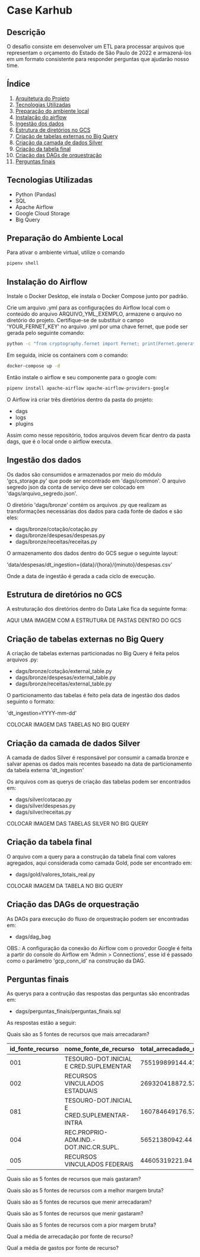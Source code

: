 # Case Karhub

## Descrição
O desafio consiste em desenvolver um ETL para processar arquivos que representam o orçamento do Estado de São Paulo de 2022 e armazená-los em um formato consistente para responder perguntas que ajudarão nosso time.

## Índice
1. [Arquitetura do Projeto](#arquitetura-do-projeto)
2. [Tecnologias Utilizadas](#tecnologias-utilizadas)
3. [Preparação do ambiente local](#ambiente)
4. [Instalação do airflow](#airflow)
5. [Ingestão dos dados](#ingestão)
6. [Estrutura de diretórios no GCS](#estrutura-de-diretórios-no-gcs)
7. [Criação de tabelas externas no Big Query](#criação-de-tabelas-externas-no-big-query)
8. [Criação da camada de dados Silver](#criação-da-camada-de-dados-silver)
9. [Criação da tabela final](#criação-da-tabela-final)
10. [Criação das DAGs de orquestração](#criação-das-dags-de-orquestração)
11. [Perguntas finais](#perguntas-finais)

## Tecnologias Utilizadas
- Python (Pandas)
- SQL
- Apache Airflow
- Google Cloud Storage
- Big Query

## Preparação do Ambiente Local

Para ativar o ambiente virtual, utilize o comando

```sh
pipenv shell
```

## Instalação do Airflow

Instale o Docker Desktop, ele instala o Docker Compose junto por padrão.

Crie um arquivo .yml para as configurações do Airflow local com o conteúdo do arquivo ARQUIVO_YML_EXEMPLO, armazene o arquivo no diretório do projeto. Certifique-se de substituir o campo 'YOUR_FERNET_KEY' no arquivo .yml por uma chave fernet, que pode ser gerada pelo seguinte comando:

```sh
python -c "from cryptography.fernet import Fernet; print(Fernet.generate_key().decode())"
```

Em seguida, inicie os containers com o comando:

```sh
docker-compose up -d
```

Então instale o airflow e seu componente para o google com:

```sh
pipenv install apache-airflow apache-airflow-providers-google
```

O Airflow irá criar três diretórios dentro da pasta do projeto:

- dags
- logs
- plugins

Assim como nesse repositório, todos arquivos devem ficar dentro da pasta dags, que é o local onde o airflow executa.

## Ingestão dos dados

Os dados são consumidos e armazenados por meio do módulo 'gcs_storage.py' que pode ser encontrado em 'dags/common'. O arquivo segredo json da conta de serviço deve ser colocado em 'dags/arquivo_segredo.json'.

O diretório 'dags/bronze' contém os arquivos .py que realizam as transformações necessárias dos dados para cada fonte de dados e são eles:

- dags/bronze/cotação/cotação.py
- dags/bronze/despesas/despesas.py
- dags/bronze/receitas/receitas.py

O armazenamento dos dados dentro do GCS segue o seguinte layout:

'data/despesas/dt_ingestion={data}/{hora}/{minuto}/despesas.csv'

Onde a data de ingestão é gerada a cada ciclo de execução.

## Estrutura de diretórios no GCS

A estruturação dos diretórios dentro do Data Lake fica da seguinte forma:

AQUI UMA IMAGEM COM A ESTRUTURA DE PASTAS DENTRO DO GCS

## Criação de tabelas externas no Big Query

A criação de tabelas externas particionadas no Big Query é feita pelos arquivos .py:

- dags/bronze/cotação/external_table.py
- dags/bronze/despesas/external_table.py
- dags/bronze/receitas/external_table.py

O particionamento das tabelas é feito pela data de ingestão dos dados seguinto o formato:

'dt_ingestion=YYYY-mm-dd'

COLOCAR IMAGEM DAS TABELAS NO BIG QUERY

## Criação da camada de dados Silver

A camada de dados Silver é responsável por consumir a camada bronze e salvar apenas os dados mais recentes baseado na data de particionamento da tabela externa 'dt_ingestion'

Os arquivos com as querys de criação das tabelas podem ser encontrados em:

- dags/silver/cotacao.py
- dags/silver/despesas.py
- dags/silver/receitas.py

COLOCAR IMAGEM DAS TABELAS SILVER NO BIG QUERY

## Criação da tabela final

O arquivo com a query para a construção da tabela final com valores agregados, aqui considerada como camada Gold, pode ser encontrado em:

- dags/gold/valores_totais_real.py

COLOCAR IMAGEM DA TABELA NO BIG QUERY


## Criação das DAGs de orquestração

As DAGs para execução do fluxo de orquestração podem ser encontradas em:

- dags/dag_bag

OBS.: A configuração da conexão do Airflow com o provedor Google é feita a partir do console do Airflow em 'Admin > Connections', esse id é passado como o parâmetro 'gcp_conn_id' na construção da DAG.

## Perguntas finais

As querys para a contrução das respostas das perguntas são encontradas em:

- dags/perguntas_finais/perguntas_finais.sql

As respostas estão a seguir:

Quais são as 5 fontes de recursos que mais arrecadaram?

| id_fonte_recurso | nome_fonte_de_recurso | total_arrecadado_reais |
|----------|----------|----------|
| 001   | TESOURO-DOT.INICIAL E CRED.SUPLEMENTAR | 755199899144.41 |
| 002  | RECURSOS VINCULADOS ESTADUAIS | 269320418872.57 |
| 081  | TESOURO-DOT.INICIAL E CRED.SUPLEMENTAR-INTRA | 160784649176.57 |
| 004  | REC.PROPRIO-ADM.IND.-DOT.INIC.CR.SUPL. | 56521380942.44 |
| 005  | RECURSOS VINCULADOS FEDERAIS | 44605319221.94 |

Quais são as 5 fontes de recursos que mais gastaram?


Quais são as 5 fontes de recursos com a melhor margem bruta?


Quais são as 5 fontes de recursos que menir arrecadaram?


Quais são as 5 fontes de recursos que menir gastaram?


Quais são as 5 fontes de recursos com a pior margem bruta?


Qual a média de arrecadação por fonte de recurso?


Qual a média de gastos por fonte de recurso?

